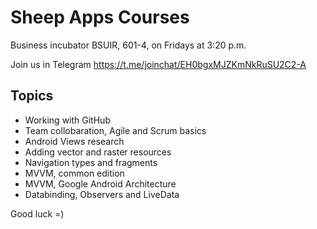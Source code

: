 # Sheep Apps Courses

Business incubator BSUIR, 601-4, on Fridays at 3:20 p.m.

Join us in Telegram https://t.me/joinchat/EH0bgxMJZKmNkRuSU2C2-A

## Topics
- Working with GitHub
- Team collobaration, Agile and Scrum basics
- Android Views research
- Adding vector and raster resources
- Navigation types and fragments
- MVVM, common edition
- MVVM, Google Android Architecture
- Databinding, Observers and LiveData

Good luck =)

